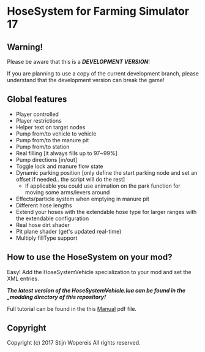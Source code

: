 # HoseSystem for Farming Simulator 17

## Warning!
Please be aware that this is a ***DEVELOPMENT VERSION***!

If you are planning to use a copy of the current development branch, please understand that the development version can break the game!

## Global features
- Player controlled
- Player restrictions
- Helper text on target nodes
- Pump from/to vehicle to vehicle
- Pump from/to the manure pit
- Pump from/to station
- Real filling [it always fills up to 97~99%]
- Pump directions [in/out]
- Toggle lock and manure flow state
- Dynamic parking position [only define the start parking node and set an offset if needed.. the script will do the rest]
  - If applicable you could use animation on the park function for moving some arms/levers around
- Effects/particle system when emptying in manure pit
- Different hose lengths
- Extend your hoses with the extendable hose type for larger ranges with the extendable configuration
- Real hose dirt shader
- Pit plane shader (get's updated real-time)
- Multiply fillType support

## How to use the HoseSystem on your mod?
Easy! Add the HoseSystemVehicle specialization to your mod and set the XML entries.

***The latest version of the HoseSystemVehicle.lua can be found in the _modding directory of this repository!***

Full tutorial can be found in the this [Manual](https://github.com/stijnwop/hoseSystem/blob/master/_modding/HoseSystemTutorial.pdf) pdf file.

## Copyright
Copyright (c) 2017 Stijn Wopereis
All rights reserved.